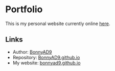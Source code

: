 # Portfolio
This is my personal website currently online [here](https://bonnyad9.github.io).

## Links
- Author: [BonnyAD9](https://github.com/BonnyAD9)
- Repository: [BonnyAD9.github.io](https://github.com/BonnyAD9/BonnyAD9.github.io)
- My website: [bonnyad9.github.io](https://bonnyad9.github.io)
